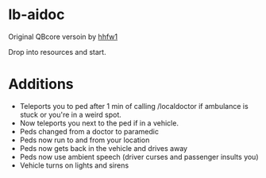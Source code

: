 # lb-aidoc

Original QBcore versoin by [hhfw1](https://github.com/hhfw1/hh_aidoc)

Drop into resources and start.

# Additions

* Teleports you to ped after 1 min of calling /localdoctor if ambulance is stuck or you're in a weird spot.
* Now teleports you next to the ped if in a vehicle.
* Peds changed from a doctor to paramedic
* Peds now run to and from your location
* Peds now gets back in the vehicle and drives away
* Peds now use ambient speech (driver curses and passenger insults you)
* Vehicle turns on lights and sirens
